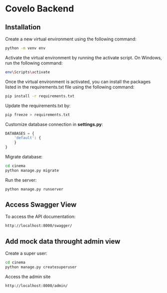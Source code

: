 # Covelo Backend

## Installation

Create a new virtual environment using the following command:

```bash
python -m venv env
```

Activate the virtual environment by running the activate script. On Windows, run the following command:

```bash
env\Scripts\activate
```

Once the virtual environment is activated, you can install the packages listed in the requirements.txt file using the following command:

```bash
pip install -r requirements.txt
```

Update the requirements.txt by:
```bash
pip freeze > requirements.txt
```

Customize database connection in **settings.py**:

```python
DATABASES = {
    'default': {
    }
}
```

Migrate database:

```bash
cd cinema
python manage.py migrate
```

Run the server:

```bash
python manage.py runserver
```

## Access Swagger View

To access the API documentation:

```bash
http://localhost:8000/swagger/
```

## Add mock data throught admin view

Create a super user:

```bash
cd cinema
python manage.py createsuperuser
```

Access the admin site

```bash
http://localhost:8000/admin/
```
